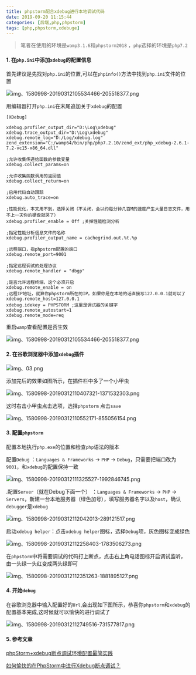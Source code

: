 ```yaml
---
title: phpstorm配合xdebug进行本地调试代码
date: 2019-09-20 11:15:44
categories: [后端,php,phpstorm]
tags: [php,phpstorm,xdebuge] 
---
```


>笔者在使用的环境是`wamp3.1.6`和`phpstorm2018` ，`php`选择的环境是`php7.2`

#### 1. 在`php.ini`中添加`xdebug`的配置信息
首先建议是先找对`php.ini`的位置,可以在`phpinfo()`方法中找到`php.ini`文件的位置

![img、1580998-20190312105534466-205518377.png](https://i.loli.net/2019/10/29/LNVHcO8fKnDxu1l.png)


用编辑器打开`php.ini`在末尾追加关于`xdebug`的配置

    [XDebug]
    
    xdebug.profiler_output_dir="D:\Log\xdebug"
    xdebug.trace_output_dir="D:\Log\xdebug"
    xdebug.remote_log="D:/Log/xdebug.log"
    zend_extension="C:/wamp64/bin/php/php7.2.10/zend_ext/php_xdebug-2.6.1-7.2-vc15-x86_64.dll"
    
    ;允许收集传递给函数的参数变量
    xdebug.collect_params=on
    
    ;允许收集函数调用的返回值
    xdebug.collect_return=on
    
    ;启用代码自动跟踪
    xdebug.auto_trace=on
    
    ;性能优化，本文用不到，选择关闭（不关闭，会以约每分钟几百M的速度产生大量日志文件，用不上一天你的硬盘就哭了）
    xdebug.profiler_enable = Off ;关掉性能检测分析
    
    ;指定性能分析信息文件的名称
    xdebug.profiler_output_name = cachegrind.out.%t.%p
    
    ;远程端口，指phpstorm配置的端口
    xdebug.remote_port=9001
    
    ;指定远程调试的处理协议
    xdebug.remote_handler = "dbgp"
    
    ;是否允许远程终端，这个必须开启
    xdebug.remote_enable = on
    ;远程IP地址，就算你phpstorm所在的IP。如果你是在本地的话直接写127.0.0.1就可以了
    xdebug.remote_host=127.0.0.1
    xdebug.idekey = PHPSTORM ;这里是调试器的关键字
    xdebug.remote_autostart=1
    xdebug.remote_mode=req
    
重启`wamp`查看配置是否生效

![img、1580998-20190312105534466-205518377.png](https://i.loli.net/2019/10/29/LNVHcO8fKnDxu1l.png)

#### 2. 在谷歌浏览器中添加`xdebug`插件

![img、03.png](https://i.loli.net/2019/10/29/K2l4mNbFM5BonYI.png)

添加完后的效果如图所示，在插件栏中多了一个小甲虫

![img、1580998-20190312110407321-1371532303.png](https://i.loli.net/2019/10/29/X3dnkbPAIZDRqj4.png)

这时右击小甲虫点击选项，选择`phpstorm` 点击`save`

![img、1580998-20190312110552171-855056154.png](https://i.loli.net/2019/10/29/SNWRsEcBLv4JhH3.png)

#### 3. 配置`phpstorm`
配置本地执行`php.exe`的位置和检查`php`语法的版本




配置`Debug` ：`Languages & Frameworks` -> `PHP` -> `Debug`，只需要把端口改为`9001`，和`xdebug`的配置保持一致

![img、1580998-20190312111325527-1992846745.png](https://i.loli.net/2019/10/29/9LMrI1zjXHqAx4d.png)


.配置`Server`（就在Debug下面一个） ：`Languages & Frameworks` -> `PHP` -> `Servers`，新建一台本地服务器（绿色加号），填写服务器名字以及`host`，确认`debugger`是`xdebug`

![img、1580998-20190312112042013-289121517.png](https://i.loli.net/2019/10/29/n1yteCR4SVaXcBf.png)


启动`xdebug helper`：点击`xdebug helper`图标，选择`Debug`项，灰色图标变成绿色

![img、1580998-20190312112258403-1783506273.png](https://i.loli.net/2019/10/29/yKG6nELFwfRmVOr.png)


在`phpstorm`中将需要调试的代码打上断点，点击右上角电话图标开启调试监听，由一头绿一头红变成两头绿即可

![img、1580998-20190312112351263-1881895127.png](https://i.loli.net/2019/10/29/bU7kSRq1flCg6Av.png)

#### 4. 开始`debug`

在谷歌浏览器中输入配置好的`Url`,会出现如下图所示，恭喜你`phpstorm`和`xdebug`的配置基本完成,这时候就可以愉快的进行调试了

![img、1580998-20190312112749516-731577817.png](https://i.loli.net/2019/10/29/DGg3os8x5MVlTX9.png)



#### 5. 参考文章

[phpStorm+xdebug断点调试环境配置最简实践](https://segmentfault.com/a/1190000010098789)

[如何愉快的在PhpStorm中进行Xdebug断点调试？](https://segmentfault.com/a/1190000014942730)
